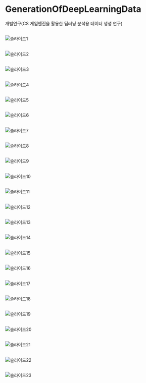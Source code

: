 # GenerationOfDeepLearningData
개별연구(CS 게임엔진을 활용한 딥러닝 분석용 데이터 생성 연구)

##
![슬라이드1](https://github.com/khwoowoo/GenerationOfDeepLearningData/assets/23547185/842b543a-89ee-4d4a-b068-5a01aa92d935)
##
![슬라이드2](https://github.com/khwoowoo/GenerationOfDeepLearningData/assets/23547185/3fa03df4-d7a2-41f9-b8a1-ada06f3d1542)
##
![슬라이드3](https://github.com/khwoowoo/GenerationOfDeepLearningData/assets/23547185/97ff86ad-a1e2-471f-a90e-13e5d35737f6)
##
![슬라이드4](https://github.com/khwoowoo/GenerationOfDeepLearningData/assets/23547185/4667f86a-24d1-4926-bdcd-5db7ab572883)
##
![슬라이드5](https://github.com/khwoowoo/GenerationOfDeepLearningData/assets/23547185/b905998f-8d5a-4e03-bccb-3b95789feeb7)
##
![슬라이드6](https://github.com/khwoowoo/GenerationOfDeepLearningData/assets/23547185/3fae29c4-b3d0-40a5-8325-b030336d8cf3)
##
![슬라이드7](https://github.com/khwoowoo/GenerationOfDeepLearningData/assets/23547185/d0d7a879-b224-475a-ab9a-25b505cd1d4c)
##
![슬라이드8](https://github.com/khwoowoo/GenerationOfDeepLearningData/assets/23547185/6e35fbb5-bebd-4563-ac4b-a5142ad28bac)
##
![슬라이드9](https://github.com/khwoowoo/GenerationOfDeepLearningData/assets/23547185/944ddfb5-f2ac-48e0-b521-b628325db77c)
##
![슬라이드10](https://github.com/khwoowoo/GenerationOfDeepLearningData/assets/23547185/67635b6c-3cc1-4c54-94f3-94d4b93e4e0f)
##
![슬라이드11](https://github.com/khwoowoo/GenerationOfDeepLearningData/assets/23547185/8a646371-facd-4b82-a370-feb901c51170)
##
![슬라이드12](https://github.com/khwoowoo/GenerationOfDeepLearningData/assets/23547185/cf68a762-a440-4298-b1cb-98fc55577bbf)
##
![슬라이드13](https://github.com/khwoowoo/GenerationOfDeepLearningData/assets/23547185/5893269e-f75f-46ff-bfc0-b2a99a8591d8)
##
![슬라이드14](https://github.com/khwoowoo/GenerationOfDeepLearningData/assets/23547185/869e4d3d-c290-4574-9e86-91b9f5000593)
##
![슬라이드15](https://github.com/khwoowoo/GenerationOfDeepLearningData/assets/23547185/14d76d0e-f91c-41b8-93e4-8e349eacd220)
##
![슬라이드16](https://github.com/khwoowoo/GenerationOfDeepLearningData/assets/23547185/84922eb9-7fb8-46a7-ad65-391a7d25b68c)
##
![슬라이드17](https://github.com/khwoowoo/GenerationOfDeepLearningData/assets/23547185/a014e2c0-bc9a-4ee3-871e-cad499de13c5)
##
![슬라이드18](https://github.com/khwoowoo/GenerationOfDeepLearningData/assets/23547185/058f9ef9-cd8b-4019-88a0-1c5d5573dab3)
##
![슬라이드19](https://github.com/khwoowoo/GenerationOfDeepLearningData/assets/23547185/fde4623c-3e9b-448a-a42f-bef04a2019c8)
##
![슬라이드20](https://github.com/khwoowoo/GenerationOfDeepLearningData/assets/23547185/f5f15164-22a0-40ba-9995-a60347c3b550)
##
![슬라이드21](https://github.com/khwoowoo/GenerationOfDeepLearningData/assets/23547185/816aa922-06ea-4441-9ced-c0b0e1a7baf5)
##
![슬라이드22](https://github.com/khwoowoo/GenerationOfDeepLearningData/assets/23547185/87dafc74-c06a-40cd-9d43-c3e201f36137)
##
![슬라이드23](https://github.com/khwoowoo/GenerationOfDeepLearningData/assets/23547185/8ee80de9-afec-4065-8d3a-179249017355)
